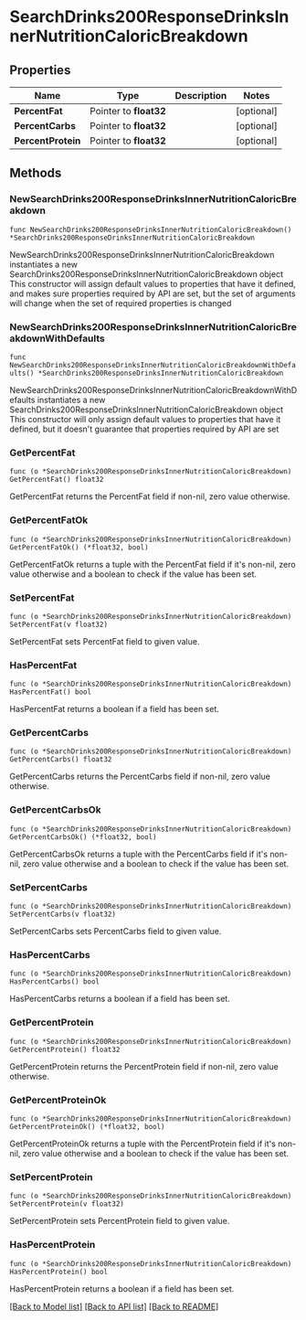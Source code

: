 # SearchDrinks200ResponseDrinksInnerNutritionCaloricBreakdown

## Properties

Name | Type | Description | Notes
------------ | ------------- | ------------- | -------------
**PercentFat** | Pointer to **float32** |  | [optional] 
**PercentCarbs** | Pointer to **float32** |  | [optional] 
**PercentProtein** | Pointer to **float32** |  | [optional] 

## Methods

### NewSearchDrinks200ResponseDrinksInnerNutritionCaloricBreakdown

`func NewSearchDrinks200ResponseDrinksInnerNutritionCaloricBreakdown() *SearchDrinks200ResponseDrinksInnerNutritionCaloricBreakdown`

NewSearchDrinks200ResponseDrinksInnerNutritionCaloricBreakdown instantiates a new SearchDrinks200ResponseDrinksInnerNutritionCaloricBreakdown object
This constructor will assign default values to properties that have it defined,
and makes sure properties required by API are set, but the set of arguments
will change when the set of required properties is changed

### NewSearchDrinks200ResponseDrinksInnerNutritionCaloricBreakdownWithDefaults

`func NewSearchDrinks200ResponseDrinksInnerNutritionCaloricBreakdownWithDefaults() *SearchDrinks200ResponseDrinksInnerNutritionCaloricBreakdown`

NewSearchDrinks200ResponseDrinksInnerNutritionCaloricBreakdownWithDefaults instantiates a new SearchDrinks200ResponseDrinksInnerNutritionCaloricBreakdown object
This constructor will only assign default values to properties that have it defined,
but it doesn't guarantee that properties required by API are set

### GetPercentFat

`func (o *SearchDrinks200ResponseDrinksInnerNutritionCaloricBreakdown) GetPercentFat() float32`

GetPercentFat returns the PercentFat field if non-nil, zero value otherwise.

### GetPercentFatOk

`func (o *SearchDrinks200ResponseDrinksInnerNutritionCaloricBreakdown) GetPercentFatOk() (*float32, bool)`

GetPercentFatOk returns a tuple with the PercentFat field if it's non-nil, zero value otherwise
and a boolean to check if the value has been set.

### SetPercentFat

`func (o *SearchDrinks200ResponseDrinksInnerNutritionCaloricBreakdown) SetPercentFat(v float32)`

SetPercentFat sets PercentFat field to given value.

### HasPercentFat

`func (o *SearchDrinks200ResponseDrinksInnerNutritionCaloricBreakdown) HasPercentFat() bool`

HasPercentFat returns a boolean if a field has been set.

### GetPercentCarbs

`func (o *SearchDrinks200ResponseDrinksInnerNutritionCaloricBreakdown) GetPercentCarbs() float32`

GetPercentCarbs returns the PercentCarbs field if non-nil, zero value otherwise.

### GetPercentCarbsOk

`func (o *SearchDrinks200ResponseDrinksInnerNutritionCaloricBreakdown) GetPercentCarbsOk() (*float32, bool)`

GetPercentCarbsOk returns a tuple with the PercentCarbs field if it's non-nil, zero value otherwise
and a boolean to check if the value has been set.

### SetPercentCarbs

`func (o *SearchDrinks200ResponseDrinksInnerNutritionCaloricBreakdown) SetPercentCarbs(v float32)`

SetPercentCarbs sets PercentCarbs field to given value.

### HasPercentCarbs

`func (o *SearchDrinks200ResponseDrinksInnerNutritionCaloricBreakdown) HasPercentCarbs() bool`

HasPercentCarbs returns a boolean if a field has been set.

### GetPercentProtein

`func (o *SearchDrinks200ResponseDrinksInnerNutritionCaloricBreakdown) GetPercentProtein() float32`

GetPercentProtein returns the PercentProtein field if non-nil, zero value otherwise.

### GetPercentProteinOk

`func (o *SearchDrinks200ResponseDrinksInnerNutritionCaloricBreakdown) GetPercentProteinOk() (*float32, bool)`

GetPercentProteinOk returns a tuple with the PercentProtein field if it's non-nil, zero value otherwise
and a boolean to check if the value has been set.

### SetPercentProtein

`func (o *SearchDrinks200ResponseDrinksInnerNutritionCaloricBreakdown) SetPercentProtein(v float32)`

SetPercentProtein sets PercentProtein field to given value.

### HasPercentProtein

`func (o *SearchDrinks200ResponseDrinksInnerNutritionCaloricBreakdown) HasPercentProtein() bool`

HasPercentProtein returns a boolean if a field has been set.


[[Back to Model list]](../README.md#documentation-for-models) [[Back to API list]](../README.md#documentation-for-api-endpoints) [[Back to README]](../README.md)


